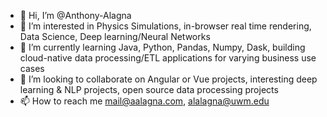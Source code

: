 - 👋 Hi, I’m @Anthony-Alagna
- 👀 I’m interested in Physics Simulations, in-browser real time rendering, Data Science, Deep learning/Neural Networks
- 🌱 I’m currently learning Java, Python, Pandas, Numpy, Dask, building cloud-native data processing/ETL applications for varying business use cases
- 💞️ I’m looking to collaborate on Angular or Vue projects, interesting deep learning & NLP projects, open source data processing projects
- 📫 How to reach me mail@aalagna.com, alalagna@uwm.edu

<!---
Anthony-Alagna/Anthony-Alagna is a ✨ special ✨ repository because its `README.md` (this file) appears on your GitHub profile.
You can click the Preview link to take a look at your changes.
--->
